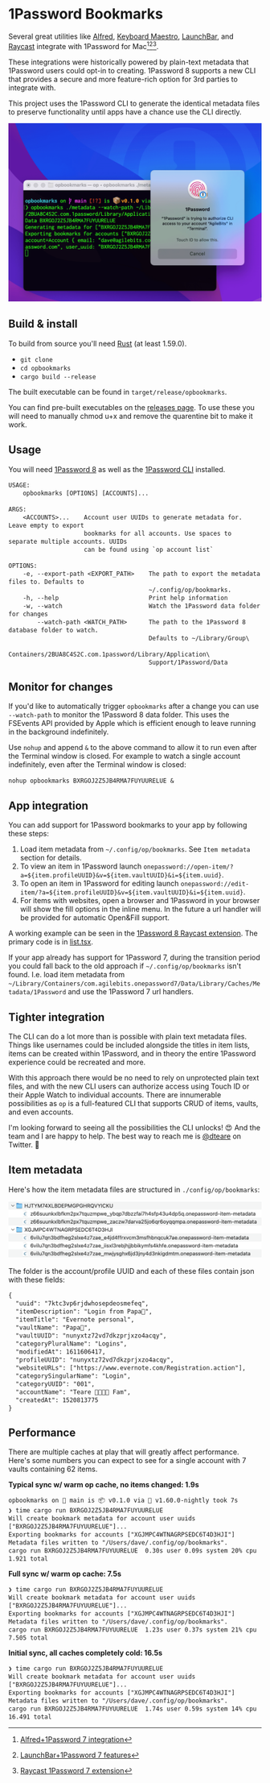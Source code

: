 # 1Password Bookmarks

Several great utilities like [Alfred](https://www.alfredapp.com), [Keyboard Maestro](https://www.keyboardmaestro.com/main/), [LaunchBar](https://www.obdev.at/products/launchbar/index.html), and [Raycast](https://www.raycast.com) integrate with 1Password for Mac[^1][^2][^3].

These integrations were historically powered by plain-text metadata that 1Password users could opt-in to creating. 1Password 8 supports a new CLI that provides a secure and more feature-rich option for 3rd parties to integrate with.

This project uses the 1Password CLI to generate the identical metadata files to preserve functionality until apps have a chance use the CLI directly.

![opbookmarks authorizing with 1Password 8](./images/opbookmarks.png)

## Build & install

To build from source you'll need [Rust](https://www.rust-lang.org) (at least 1.59.0).

- `git clone`
- `cd opbookmarks`
- `cargo build --release`

The built executable can be found in `target/release/opbookmarks`.

You can find pre-built executables on the [releases page](https://github.com/dteare/opbookmarks/releases). To use these you will need to manually chmod u+x and remove the quarentine bit to make it work.

## Usage

You will need [1Password 8](http://1password.com/downloads/mac/#beta-downloads) as well as the [1Password CLI](https://developer.1password.com/docs/cli) installed.

```
USAGE:
    opbookmarks [OPTIONS] [ACCOUNTS]...

ARGS:
    <ACCOUNTS>...    Account user UUIDs to generate metadata for. Leave empty to export
                     bookmarks for all accounts. Use spaces to separate multiple accounts. UUIDs
                     can be found using `op account list`

OPTIONS:
    -e, --export-path <EXPORT_PATH>    The path to export the metadata files to. Defaults to
                                       ~/.config/op/bookmarks.
    -h, --help                         Print help information
    -w, --watch                        Watch the 1Password data folder for changes
        --watch-path <WATCH_PATH>      The path to the 1Password 8 database folder to watch.
                                       Defaults to ~/Library/Group\
                                       Containers/2BUA8C4S2C.com.1password/Library/Application\
                                       Support/1Password/Data
```

## Monitor for changes

If you'd like to automatically trigger `opbookmarks` after a change you can use `--watch-path` to monitor the 1Password 8 data folder. This uses the FSEvents API provided by Apple which is efficient enough to leave running in the background indefinitely.

Use `nohup` and append `&` to the above command to allow it to run even after the Terminal window is closed. For example to watch a single account indefinitely, even after the Terminal window is closed:

`nohup opbookmarks BXRGOJ2Z5JB4RMA7FUYUURELUE &`

## App integration

You can add support for 1Password bookmarks to your app by following these steps:

1. Load item metadata from `~/.config/op/bookmarks`. See `Item metadata` section for details.
2. To view an item in 1Password launch `onepassword://open-item/?a=${item.profileUUID}&v=${item.vaultUUID}&i=${item.uuid}`.
3. To open an item in 1Password for editing launch `onepassword://edit-item/?a=${item.profileUUID}&v=${item.vaultUUID}&i=${item.uuid}`.
4. For items with websites, open a browser and 1Password in your browser will show the fill options in the inline menu. In the future a url handler will be provided for automatic Open&Fill support.

A working example can be seen in the [1Password 8 Raycast extension](https://github.com/dteare/raycast-1password-extension). The primary code is in [list.tsx](/blob/main/src/list.tsx).

If your app already has support for 1Password 7, during the transition period you could fall back to the old approach if `~/.config/op/bookmarks` isn't found. I.e. load item metadata from `~/Library/Containers/com.agilebits.onepassword7/Data/Library/Caches/Metadata/1Password` and use the 1Password 7 url handlers.

## Tighter integration

The CLI can do a lot more than is possible with plain text metadata files. Things like usernames could be included alongside the titles in item lists, items can be created within 1Password, and in theory the entire 1Password experience could be recreated and more.

With this approach there would be no need to rely on unprotected plain text files, and with the new CLI users can authorize access using Touch ID or their Apple Watch to individual accounts. There are innumerable possibilities as `op` is a full-featured CLI that supports CRUD of items, vaults, and even accounts.

I'm looking forward to seeing all the possibilities the CLI unlocks! 😍 And the team and I are happy to help. The best way to reach me is [@dteare](https://twitter.com/dteare) on Twitter. 🤗

## Item metadata

Here's how the item metadata files are structured in `./config/op/bookmarks`:

![Created metadata file hierarchy for items](./images/item-bookmark-metadata-files.png)

The folder is the account/profile UUID and each of these files contain json with these fields:

```
{
  "uuid": "7ktc3vp6rjdwhosepdeosmefeq",
  "itemDescription": "Login from Papa🐻",
  "itemTitle": "Evernote personal",
  "vaultName": "Papa🐻",
  "vaultUUID": "nunyxtz72vd7dkzprjxzo4acqy",
  "categoryPluralName": "Logins",
  "modifiedAt": 1611606417,
  "profileUUID": "nunyxtz72vd7dkzprjxzo4acqy",
  "websiteURLs": ["https://www.evernote.com/Registration.action"],
  "categorySingularName": "Login",
  "categoryUUID": "001",
  "accountName": "Teare 👨‍👩‍👧‍👦 Fam",
  "createdAt": 1520813775
}
```

## Performance

There are multiple caches at play that will greatly affect performance. Here's some numbers you can expect to see for a single account with 7 vaults containing 62 items.

**Typical sync w/ warm op cache, no items changed: 1.9s**

```
opbookmarks on  main is 📦 v0.1.0 via 🦀 v1.60.0-nightly took 7s
❯ time cargo run BXRGOJ2Z5JB4RMA7FUYUURELUE
Will create bookmark metadata for account user uuids ["BXRGOJ2Z5JB4RMA7FUYUURELUE"]...
Exporting bookmarks for accounts ["XGJMPC4WTNAGRPSEDC6T4D3HJI"]
Metadata files written to "/Users/dave/.config/op/bookmarks".
cargo run BXRGOJ2Z5JB4RMA7FUYUURELUE  0.30s user 0.09s system 20% cpu 1.921 total
```

**Full sync w/ warm op cache: 7.5s**

```
❯ time cargo run BXRGOJ2Z5JB4RMA7FUYUURELUE
Will create bookmark metadata for account user uuids ["BXRGOJ2Z5JB4RMA7FUYUURELUE"]...
Exporting bookmarks for accounts ["XGJMPC4WTNAGRPSEDC6T4D3HJI"]
Metadata files written to "/Users/dave/.config/op/bookmarks".
cargo run BXRGOJ2Z5JB4RMA7FUYUURELUE  1.23s user 0.37s system 21% cpu 7.505 total
```

**Initial sync, all caches completely cold: 16.5s**

```
❯ time cargo run BXRGOJ2Z5JB4RMA7FUYUURELUE
Will create bookmark metadata for account user uuids ["BXRGOJ2Z5JB4RMA7FUYUURELUE"]...
Exporting bookmarks for accounts ["XGJMPC4WTNAGRPSEDC6T4D3HJI"]
Metadata files written to "/Users/dave/.config/op/bookmarks".
cargo run BXRGOJ2Z5JB4RMA7FUYUURELUE  1.74s user 0.59s system 14% cpu 16.491 total
```

[^1]: [Alfred+1Password 7 integration](https://www.alfredapp.com/help/features/1password/)
[^2]: [LaunchBar+1Password 7 features](https://www.obdev.at/products/launchbar/features.html)
[^3]: [Raycast 1Password 7 extension](https://www.raycast.com/khasbilegt/1password7)
